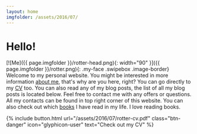 ```yaml
---
layout: home
imgfolder: /assets/2016/07/
---
```


# Hello!

[![Me]({{ page.imgfolder }}/rotter-head.png){: width="90" }]({{ page.imgfolder }}/rotter.png){: .my-face .swipebox .image-border} Welcome to my personal website. You might be interested in more information [about me](/about/), that's why are you here, right? You can go directly to my [CV](/assets/2016/07/rotter-cv.pdf) too. You can also read any of my blog posts, the list of all my blog posts is located below. Feel free to contact me with any offers or questions. All my contacts can be found in top right corner of this website. You can also check out which [books](/books-i-have-read/) I have read in my life. I love reading books.

{% include button.html url="/assets/2016/07/rotter-cv.pdf" class="btn-danger" icon="glyphicon-user" text="Check out my CV" %}